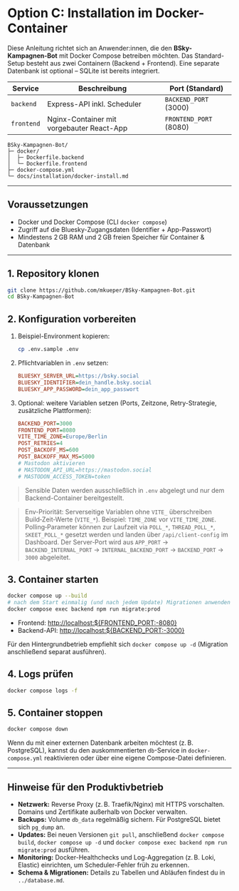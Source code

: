 # Option C: Installation im Docker-Container

Diese Anleitung richtet sich an Anwender:innen, die den **BSky-Kampagnen-Bot** mit Docker Compose betreiben möchten. Das Standard-Setup besteht aus zwei Containern (Backend + Frontend). Eine separate Datenbank ist optional – SQLite ist bereits integriert.

| Service    | Beschreibung                               | Port (Standard) |
|------------|---------------------------------------------|-----------------|
| `backend`  | Express-API inkl. Scheduler                 | `BACKEND_PORT` (3000) |
| `frontend` | Nginx-Container mit vorgebauter React-App   | `FRONTEND_PORT` (8080) |

```
BSky-Kampagnen-Bot/
├─ docker/
│  ├─ Dockerfile.backend
│  └─ Dockerfile.frontend
├─ docker-compose.yml
└─ docs/installation/docker-install.md
```

---

## Voraussetzungen

- Docker und Docker Compose (CLI `docker compose`)
- Zugriff auf die Bluesky-Zugangsdaten (Identifier + App-Passwort)
- Mindestens 2 GB RAM und 2 GB freien Speicher für Container & Datenbank

---

## 1. Repository klonen

```bash
git clone https://github.com/mkueper/BSky-Kampagnen-Bot.git
cd BSky-Kampagnen-Bot
```

## 2. Konfiguration vorbereiten

1. Beispiel-Environment kopieren:
   ```bash
   cp .env.sample .env
   ```
2. Pflichtvariablen in `.env` setzen:
   ```ini
   BLUESKY_SERVER_URL=https://bsky.social
   BLUESKY_IDENTIFIER=dein_handle.bsky.social
   BLUESKY_APP_PASSWORD=dein_app_passwort
   ```
3. Optional: weitere Variablen setzen (Ports, Zeitzone, Retry-Strategie, zusätzliche Plattformen):
   ```ini
   BACKEND_PORT=3000
   FRONTEND_PORT=8080
   VITE_TIME_ZONE=Europe/Berlin
   POST_RETRIES=4
   POST_BACKOFF_MS=600
   POST_BACKOFF_MAX_MS=5000
   # Mastodon aktivieren
   # MASTODON_API_URL=https://mastodon.social
   # MASTODON_ACCESS_TOKEN=token
   ```

> Sensible Daten werden ausschließlich in `.env` abgelegt und nur dem Backend-Container bereitgestellt.

> Env-Priorität: Serverseitige Variablen ohne `VITE_` überschreiben Build‑Zeit‑Werte (`VITE_*`). Beispiel: `TIME_ZONE` vor `VITE_TIME_ZONE`. Polling‑Parameter können zur Laufzeit via `POLL_*`, `THREAD_POLL_*`, `SKEET_POLL_*` gesetzt werden und landen über `/api/client-config` im Dashboard. Der Server‑Port wird aus `APP_PORT` → `BACKEND_INTERNAL_PORT` → `INTERNAL_BACKEND_PORT` → `BACKEND_PORT` → `3000` abgeleitet.

## 3. Container starten

```bash
docker compose up --build
# nach dem Start einmalig (und nach jedem Update) Migrationen anwenden
docker compose exec backend npm run migrate:prod
```

- Frontend: <http://localhost:${FRONTEND_PORT:-8080}>
- Backend-API: <http://localhost:${BACKEND_PORT:-3000}>

Für den Hintergrundbetrieb empfiehlt sich `docker compose up -d` (Migration anschließend separat ausführen).

## 4. Logs prüfen

```bash
docker compose logs -f
```

## 5. Container stoppen

```bash
docker compose down
```

Wenn du mit einer externen Datenbank arbeiten möchtest (z. B. PostgreSQL), kannst du den auskommentierten `db`-Service in `docker-compose.yml` reaktivieren oder über eine eigene Compose-Datei definieren.

---

## Hinweise für den Produktivbetrieb

- **Netzwerk:** Reverse Proxy (z. B. Traefik/Nginx) mit HTTPS vorschalten. Domains und Zertifikate außerhalb von Docker verwalten.
- **Backups:** Volume `db_data` regelmäßig sichern. Für PostgreSQL bietet sich `pg_dump` an.
- **Updates:** Bei neuen Versionen `git pull`, anschließend `docker compose build`, `docker compose up -d` und `docker compose exec backend npm run migrate:prod` ausführen.
- **Monitoring:** Docker-Healthchecks und Log-Aggregation (z. B. Loki, Elastic) einrichten, um Scheduler-Fehler früh zu erkennen.
- **Schema & Migrationen:** Details zu Tabellen und Abläufen findest du in `../database.md`.
